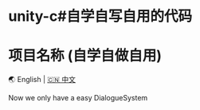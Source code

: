 # unity-c#自学自写自用的代码
# 项目名称 (自学自做自用)

🌏 English | [🇨🇳 中文](README.zh-CN.md)


Now we only have a easy DialogueSystem
